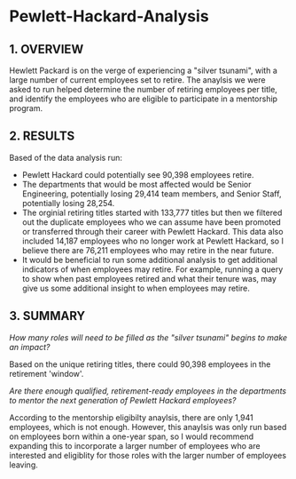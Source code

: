 # Pewlett-Hackard-Analysis

## 1. OVERVIEW
Hewlett Packard is on the verge of experiencing a "silver tsunami", with a large number of current employees set to retire. The anaylsis we were asked to run helped determine the number of retiring employees per title, and identify the employees who are eligible to participate in a mentorship program. 

## 2. RESULTS
Based of the data analysis run: 
- Pewlett Hackard could potentially see 90,398 employees retire. 
- The departments that would be most affected would be Senior Engineering, potentially losing 29,414 team members, and Senior Staff, potentially losing 28,254. 
- The orginial retiring titles started with 133,777 titles but then we filtered out the duplicate employees who we can assume have been promoted or transferred through their career with Pewlett Hackard. This data also included 14,187 employees who no longer work at Pewlett Hackard, so I believe there are 76,211 employees who may retire in the near future. 
- It would be beneficial to run some additional analysis to get additional indicators of when employees may retire. For example, running a query to show when past employees retired and what their tenure was, may give us some additional insight to when employees may retire. 

## 3. SUMMARY
*How many roles will need to be filled as the "silver tsunami" begins to make an impact?*

Based on the unique retiring titles, there could 90,398 employees in the retirement 'window'. 

*Are there enough qualified, retirement-ready employees in the departments to mentor the next generation of Pewlett Hackard employees?*

According to the mentorship eligibilty anaylsis, there are only 1,941 employees, which is not enough. However, this anaylsis was only run based on employees born within a one-year span, so I would recommend expanding this to incorporate a larger number of employees who are interested and eligiblity for those roles with the larger number of employees leaving. 

